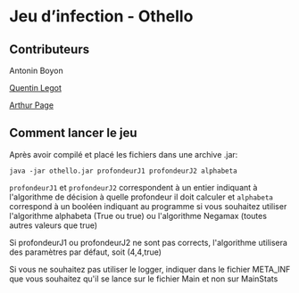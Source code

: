 # Jeu d’infection - Othello 

## Contributeurs

Antonin Boyon

[Quentin Legot](https://github.com/SexiestCHiba)

[Arthur Page](https://github.com/Arthur7770)

## Comment lancer le jeu 

Après avoir compilé et placé les fichiers dans une archive .jar:

`java -jar othello.jar profondeurJ1 profondeurJ2 alphabeta`

`profondeurJ1` et `profondeurJ2` correspondent à un entier indiquant à l'algorithme de décision à quelle profondeur il doit calculer et
`alphabeta` correspond à un booléen indiquant au programme si vous souhaitez utiliser l'algorithme alphabeta (True ou true) ou l'algorithme Negamax (toutes autres valeurs que true)

Si profondeurJ1 ou profondeurJ2 ne sont pas corrects, l'algorithme utilisera des paramètres par défaut, soit  (4,4,true)

Si vous ne souhaitez pas utiliser le logger, indiquer dans le fichier META_INF que vous souhaitez qu'il se lance sur le fichier Main et non sur MainStats
